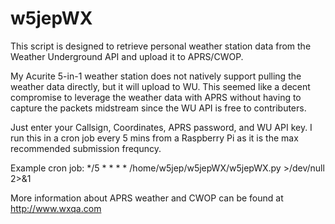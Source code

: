 # w5jepWX
This script is designed to retrieve personal weather station data from the Weather Underground API and upload it to APRS/CWOP.

My Acurite 5-in-1 weather station does not natively support pulling the weather data directly, but it will upload to WU. This seemed like a decent compromise to leverage the weather data with APRS without having to capture the packets midstream since the WU API is free to contributers.

Just enter your Callsign, Coordinates, APRS password, and WU API key. I run this in a cron job every 5 mins from a Raspberry Pi as it is the max recommended submission frequncy.
 
Example cron job:
*/5 * * * * /home/w5jep/w5jepWX/w5jepWX.py >/dev/null 2>&1

More information about APRS weather and CWOP can be found at http://www.wxqa.com
